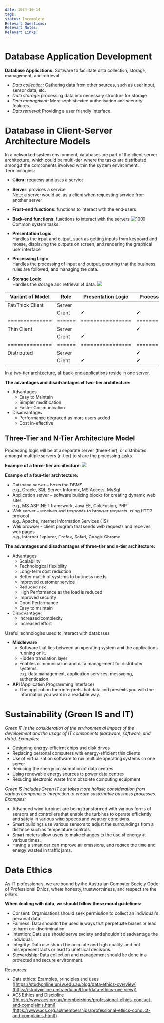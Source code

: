 ```yaml
---
date: 2024-10-14
tags: 
status: Incomplete
Relevant Questions: 
Relevant Notes: 
Relevant Links:
---
```

# Database Application Development

**Database Applications:** Software to facilitate data collection, storage, management, and retrieval.
- *Data collection:* Gathering data from other sources, such as user input, sensor data, etc.
- *Data storage:* processing data into necessary structure for storage
- *Data managment:* More sophisticated authorisation and security features.
- *Data retrieval:* Providing a user friendly interface.


# Database in Client-Server Architecture Models
In a networked system environment, databases are part of the client-server architecture, which could be multi-tier, where the tasks are distributed amongst the components involved within the system environment.
Terminologies:  
- **Client**: requests and uses a service
- **Server**: provides a service  
    Note: a server would act as a client when requesting service from another server.
- **Front-end functions**: functions to interact with the end-users
- **Back-end functions**: functions to interact with the servers
![1000](Attachments/Pasted%20image%2020241028203550.png)
Common system tasks:  

- **Presentation Logic**  
    Handles the input and output, such as getting inputs from keyboard and mouse, displaying the outputs on screen, and rendering the graphical user interface.
- **Processing Logic**  
    Handles the processing of input and output, ensuring that the business rules are followed, and managing the data.
- **Storage Logic**  
    Handles the storage and retrieval of data.
![](Attachments/Pasted%20image%2020241028203753.png)


| Variant of Model | Role   | Presentation Logic | Processing Logic | Storage Logic |
| ---------------- | ------ | ------------------ | ---------------- | ------------- |
| Fat/Thick Client | Server |                    |                  | ✔             |
|                  | Client | ✔                  | ✔                |               |
| ==============   | ====== | ================   | ===============  | ============  |
| Thin Client      | Server |                    | ✔                | ✔             |
|                  | Client | ✔                  |                  |               |
| ==============   | ====== | ================   | ===============  | ============  |
| Distributed      | Server |                    | ✔                | ✔             |
|                  | Client | ✔                  | ✔                |               |

In a two-tier architecture, all back-end applications reside in one server.  
  
**The advantages and disadvantages of two-tier architecture:** 
- Advantages
    - Easy to Maintain
    - Simpler modification
    - Faster Communication
- Disadvantages
    - Performance degraded as more users added
    - Cost in-effective

## Three-Tier and N-Tier Architecture Model
Processing logic will be at a separate server (three-tier), or distributed amongst multiple servers (n-tier) to share the processing tasks.

**Example of a three-tier architecture:**
![](Attachments/Pasted%20image%2020241028204630.png)

**Example of a four-tier architecture:** 
- Database server – hosts the DBMS  
    e.g., Oracle, SQL Server, Informix, MS Access, MySql
- Application server – software building blocks for creating dynamic web sites  
    e.g., MS ASP .NET framework, Java EE, ColdFusion, PHP
- Web server – receives and responds to browser requests using HTTP protocol  
    e.g., Apache, Internet Information Services (IIS)
- Web browser – client program that sends web requests and receives web pages  
    e.g., Internet Explorer, Firefox, Safari, Google Chrome


**The advantages and disadvantages of three-tier and n-tier architecture:**  
- Advantages
    - Scalability
    - Technological flexibility
    - Long-term cost reduction
    - Better match of systems to business needs
    - Improved customer service
    - Reduced risk
    - High Performance as the load is reduced
    - Improved security
    - Good Performance
    - Easy to maintain
- Disadvantages  
    - Increased complexity
    - Increased effort


Useful technologies used to interact with databases  
- **Middleware**
    - Software that lies between an operating system and the applications running on it.
    - Hidden translation layer
    - Enables communication and data management for distributed systems  
        e.g. data management, application services, messaging, authentication
- **API** (Application Programming Interface)
    - The application then interprets that data and presents you with the information you want in a readable way.


# Sustainability (Green IS and IT)
*Green IT is the consideration of the environmental impact of the development and the usage of IT components (hardware, software, and data). Examples:*
- Designing energy-efficient chips and disk drives
- Replacing personal computers with energy-efficient thin clients
- Use of virtualization software to run multiple operating systems on one server
- Reducing the energy consumption of data centres
- Using renewable energy sources to power data centres
- Reducing electronic waste from obsolete computing equipment

*Green IS includes Green IT but takes more holistic consideration from various components integration to ensure sustainable business processes. Examples:*
- Advanced wind turbines are being transformed with various forms of sensors and controllers that enable the turbines to operate efficiently and safely in various wind speeds and weather conditions.
- Smart buildings use various sensors to adjust the surroundings from a distance such as temperature controls.
- Smart meters allow users to make changes to the use of energy at various times.
- Having a smart car can improve air emissions, and reduce the time and energy wasted in traffic jams.

# Data Ethics
As IT professionals, we are bound by the Australian Computer Society Code of Professional Ethics, where honesty, trustworthiness, and respect are the pillars.  

**When dealing with data, we should follow these moral guidelines:** 
- Consent: Organisations should seek permission to collect an individual's personal data.  
- Fairness: Data shouldn't be used in ways that perpetuate biases or lead to harm orг discrimination.  
- Intention: Data use should serve society and shouldn't disadvantage the individual.  
- Integrity: Data use should be accurate and high quality, and not misrepresent facts or lead to unethical decisions.  
- Stewardship: Data collection and management should be done in a protected and secure environment.  

Resources:
- Data ethics: Examples, principles and uses ([https://studyonline.unsw.edu.au/blog/data-ethics-overview](https://studyonline.unsw.edu.au/blog/data-ethics-overview))
- ACS Ethics and Discipline ([https://www.acs.org.au/memberships/professional-ethics-conduct-and-complaints.html](https://www.acs.org.au/memberships/professional-ethics-conduct-and-complaints.html))